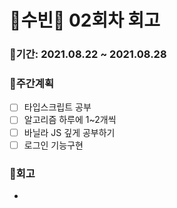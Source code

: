 # 🌼수빈🌼 02회차 회고

### 🥕기간: 2021.08.22 ~ 2021.08.28

### 🍆주간계획

- [ ] 타입스크립트 공부
- [ ] 알고리즘 하루에 1~2개씩 
- [ ] 바닐라 JS 깊게 공부하기
- [ ] 로그인 기능구현

### 🥦회고

- 
